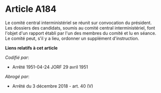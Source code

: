 # Article A184

Le comité central interministériel se réunit sur convocation du président. Les dossiers des candidats, soumis au comité
central interministériel, font l'objet d'un rapport établi par l'un des membres du comité et lu en séance. Le comité peut,
s'il y a lieu, ordonner un supplément d'instruction.

**Liens relatifs à cet article**

_Codifié par_:

  - Arrêté 1951-04-24 JORF 29 avril 1951

_Abrogé par_:

  - Arrêté du 3 décembre 2018 - art. 40 (V)
